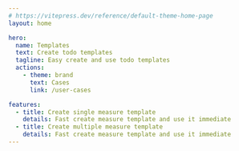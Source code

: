 ```yaml
---
# https://vitepress.dev/reference/default-theme-home-page
layout: home

hero:
  name: Templates
  text: Create todo templates
  tagline: Easy create and use todo templates
  actions:
    - theme: brand
      text: Cases
      link: /user-cases

features:
  - title: Create single measure template
    details: Fast create measure template and use it immediate
  - title: Create multiple measure template
    details: Fast create measure template and use it immediate
---
```

